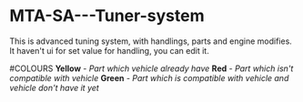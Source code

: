 # MTA-SA---Tuner-system
This is advanced tuning system, with handlings, parts and engine modifies. It haven't ui for set value for handling, you can edit it.


#COLOURS
**Yellow** - *Part which vehicle already have*
**Red** - *Part which isn't compatible with vehicle*
**Green** - *Part which is compatible with vehicle and vehicle don't have it yet*
